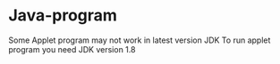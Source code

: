 # Java-program
Some Applet program may not work in latest version JDK
To run applet program you need JDK version 1.8

